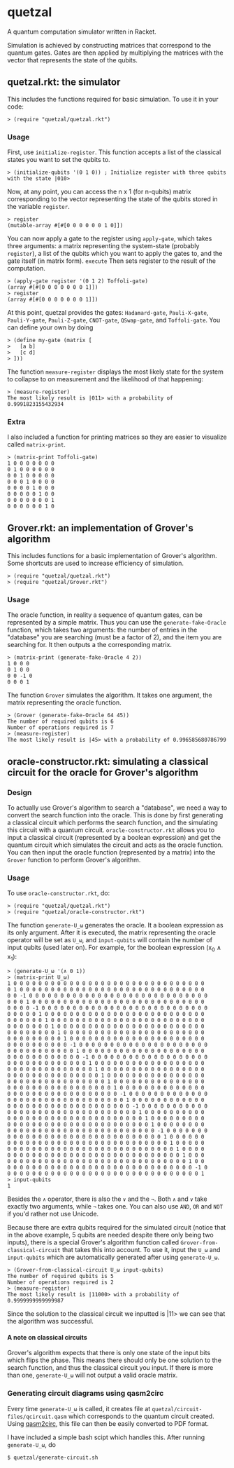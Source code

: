 # quetzal
A quantum computation simulator written in Racket. 

Simulation is achieved by constructing matrices that correspond to the quantum gates. Gates are then applied by multiplying the matrices with the vector that represents the state of the qubits.

## quetzal.rkt: the simulator

This includes the functions required for basic simulation. To use it in your code:
```racket
> (require "quetzal/quetzal.rkt")
```

### Usage

First, use `initialize-register`. This function accepts a list of the classical states you want to set the qubits to.

```racket
> (initialize-qubits '(0 1 0)) ; Initialize register with three qubits with the state |010>
```

Now, at any point, you can access the n x 1 (for n-qubits) matrix corresponding to the vector representing the state of the qubits stored in the variable `register`.

```racket
> register
(mutable-array #[#[0 0 0 0 0 0 1 0]])
```

You can now apply a gate to the register using `apply-gate`, which takes three arguments: a matrix representing the system-state (probably `register`), a list of the qubits which you want to apply the gates to, and the gate itself (in matrix form). `execute` Then sets register to the result of the computation.

```racket
> (apply-gate register '(0 1 2) Toffoli-gate)
(array #[#[0 0 0 0 0 0 0 1]])
> register
(array #[#[0 0 0 0 0 0 0 1]])
```

At this point, quetzal provides the gates: `Hadamard-gate`, `Pauli-X-gate`, `Pauli-Y-gate`, `Pauli-Z-gate`, `CNOT-gate`, `QSwap-gate`, and `Toffoli-gate`. You can define your own by doing

```racket
> (define my-gate (matrix [
> 	[a b]
> 	[c d]
> ]))
```

The function `measure-register` displays the most likely state for the system to collapse to on measurement and the likelihood of that happening:

```racket
> (measure-register)
The most likely result is |011> with a probability of 0.9991823155432934
```

### Extra

I also included a function for printing matrices so they are easier to visualize called `matrix-print`.

```racket
> (matrix-print Toffoli-gate)
1 0 0 0 0 0 0 0 
0 1 0 0 0 0 0 0 
0 0 1 0 0 0 0 0 
0 0 0 1 0 0 0 0 
0 0 0 0 1 0 0 0 
0 0 0 0 0 1 0 0 
0 0 0 0 0 0 0 1 
0 0 0 0 0 0 1 0 
```

## Grover.rkt: an implementation of Grover's algorithm

This includes functions for a basic implementation of Grover's algorithm. Some shortcuts are used to increase efficiency of simulation.

```racket
> (require "quetzal/quetzal.rkt")
> (require "quetzal/Grover.rkt")
```

### Usage

The oracle function, in reality a sequence of quantum gates, can be represented by a simple matrix. Thus you can use the `generate-fake-Oracle` function, which takes two arguments: the number of entries in the "database" you are searching (must be a factor of 2), and the item you are searching for. It then outputs a the corresponding matrix.

```racket
> (matrix-print (generate-fake-Oracle 4 2))
1 0 0 0 
0 1 0 0 
0 0 -1 0 
0 0 0 1 
```

The function `Grover` simulates the algorithm. It takes one argument, the matrix representing the oracle function.

```racket
> (Grover (generate-fake-Oracle 64 45))
The number of required qubits is 6
Number of operations required is 7
> (measure-register)
The most likely result is |45> with a probability of 0.996585680786799
```

## oracle-constructor.rkt: simulating a classical circuit for the oracle for Grover's algorithm

### Design

To actually use Grover's algorithm to search a "database", we need a way to convert the search function into the oracle. This is done by first generating a classical circuit which performs the search function, and the simulating this circuit with a quantum circuit. `oracle-constructor.rkt` allows you to input a classical circuit (represented by a boolean expression) and get the quantum circuit which simulates the circuit and acts as the oracle function. You can then input the oracle function (represented by a matrix) into the `Grover` function to perform Grover's algorithm.

### Usage

To use `oracle-constructor.rkt`, do:

```racket
> (require "quetzal/quetzal.rkt")
> (require "quetzal/oracle-constructor.rkt")
```

The function `generate-U_ω` generates the oracle. It a boolean expression as its only argument. After it is executed, the matrix representing the oracle operator will be set as `U_ω`, and `input-qubits` will contain the number of input qubits (used later on). For example, for the boolean expression (x<sub>0</sub> ∧ x<sub>1</sub>):

```racket
> (generate-U_ω '(∧ 0 1))
> (matrix-print U_ω)
1 0 0 0 0 0 0 0 0 0 0 0 0 0 0 0 0 0 0 0 0 0 0 0 0 0 0 0 0 0 0 0 
0 1 0 0 0 0 0 0 0 0 0 0 0 0 0 0 0 0 0 0 0 0 0 0 0 0 0 0 0 0 0 0 
0 0 -1 0 0 0 0 0 0 0 0 0 0 0 0 0 0 0 0 0 0 0 0 0 0 0 0 0 0 0 0 0 
0 0 0 1 0 0 0 0 0 0 0 0 0 0 0 0 0 0 0 0 0 0 0 0 0 0 0 0 0 0 0 0 
0 0 0 0 -1 0 0 0 0 0 0 0 0 0 0 0 0 0 0 0 0 0 0 0 0 0 0 0 0 0 0 0 
0 0 0 0 0 1 0 0 0 0 0 0 0 0 0 0 0 0 0 0 0 0 0 0 0 0 0 0 0 0 0 0 
0 0 0 0 0 0 1 0 0 0 0 0 0 0 0 0 0 0 0 0 0 0 0 0 0 0 0 0 0 0 0 0 
0 0 0 0 0 0 0 1 0 0 0 0 0 0 0 0 0 0 0 0 0 0 0 0 0 0 0 0 0 0 0 0 
0 0 0 0 0 0 0 0 1 0 0 0 0 0 0 0 0 0 0 0 0 0 0 0 0 0 0 0 0 0 0 0 
0 0 0 0 0 0 0 0 0 1 0 0 0 0 0 0 0 0 0 0 0 0 0 0 0 0 0 0 0 0 0 0 
0 0 0 0 0 0 0 0 0 0 -1 0 0 0 0 0 0 0 0 0 0 0 0 0 0 0 0 0 0 0 0 0 
0 0 0 0 0 0 0 0 0 0 0 1 0 0 0 0 0 0 0 0 0 0 0 0 0 0 0 0 0 0 0 0 
0 0 0 0 0 0 0 0 0 0 0 0 -1 0 0 0 0 0 0 0 0 0 0 0 0 0 0 0 0 0 0 0 
0 0 0 0 0 0 0 0 0 0 0 0 0 1 0 0 0 0 0 0 0 0 0 0 0 0 0 0 0 0 0 0 
0 0 0 0 0 0 0 0 0 0 0 0 0 0 1 0 0 0 0 0 0 0 0 0 0 0 0 0 0 0 0 0 
0 0 0 0 0 0 0 0 0 0 0 0 0 0 0 1 0 0 0 0 0 0 0 0 0 0 0 0 0 0 0 0 
0 0 0 0 0 0 0 0 0 0 0 0 0 0 0 0 1 0 0 0 0 0 0 0 0 0 0 0 0 0 0 0 
0 0 0 0 0 0 0 0 0 0 0 0 0 0 0 0 0 1 0 0 0 0 0 0 0 0 0 0 0 0 0 0 
0 0 0 0 0 0 0 0 0 0 0 0 0 0 0 0 0 0 -1 0 0 0 0 0 0 0 0 0 0 0 0 0 
0 0 0 0 0 0 0 0 0 0 0 0 0 0 0 0 0 0 0 1 0 0 0 0 0 0 0 0 0 0 0 0 
0 0 0 0 0 0 0 0 0 0 0 0 0 0 0 0 0 0 0 0 -1 0 0 0 0 0 0 0 0 0 0 0 
0 0 0 0 0 0 0 0 0 0 0 0 0 0 0 0 0 0 0 0 0 1 0 0 0 0 0 0 0 0 0 0 
0 0 0 0 0 0 0 0 0 0 0 0 0 0 0 0 0 0 0 0 0 0 1 0 0 0 0 0 0 0 0 0 
0 0 0 0 0 0 0 0 0 0 0 0 0 0 0 0 0 0 0 0 0 0 0 1 0 0 0 0 0 0 0 0 
0 0 0 0 0 0 0 0 0 0 0 0 0 0 0 0 0 0 0 0 0 0 0 0 -1 0 0 0 0 0 0 0 
0 0 0 0 0 0 0 0 0 0 0 0 0 0 0 0 0 0 0 0 0 0 0 0 0 1 0 0 0 0 0 0 
0 0 0 0 0 0 0 0 0 0 0 0 0 0 0 0 0 0 0 0 0 0 0 0 0 0 1 0 0 0 0 0 
0 0 0 0 0 0 0 0 0 0 0 0 0 0 0 0 0 0 0 0 0 0 0 0 0 0 0 1 0 0 0 0 
0 0 0 0 0 0 0 0 0 0 0 0 0 0 0 0 0 0 0 0 0 0 0 0 0 0 0 0 1 0 0 0 
0 0 0 0 0 0 0 0 0 0 0 0 0 0 0 0 0 0 0 0 0 0 0 0 0 0 0 0 0 1 0 0 
0 0 0 0 0 0 0 0 0 0 0 0 0 0 0 0 0 0 0 0 0 0 0 0 0 0 0 0 0 0 -1 0 
0 0 0 0 0 0 0 0 0 0 0 0 0 0 0 0 0 0 0 0 0 0 0 0 0 0 0 0 0 0 0 1 
> input-qubits
1
```

Besides the `∧` operator, there is also the `∨` and the `¬`. Both `∧` and `∨` take exactly two arguments, while `¬` takes one. You can also use `AND`, `OR` and `NOT` if you'd rather not use Unicode.

Because there are extra qubits required for the simulated circuit (notice that in the above example, 5 qubits are needed despite there only being two inputs), there is a special Grover's algorithm function called `Grover-from-classical-circuit` that takes this into account. To use it, input the `U_ω` and `input-qubits` which are automatically generated after using `generate-U_ω`.

```racket
> (Grover-from-classical-circuit U_ω input-qubits)
The number of required qubits is 5
Number of operations required is 2
> (measure-register)
The most likely result is |11000> with a probability of 0.9999999999999987
```

Since the solution to the classical circuit we inputted is |11> we can see that the algorithm was successful.

#### A note on classical circuits

Grover's algorithm expects that there is only one state of the input bits which flips the phase. This means there should only be one solution to the search function, and thus the classical circuit you input. If there is more than one, `generate-U_ω` will not output a valid oracle matrix.

### Generating circuit diagrams using qasm2circ

Every time `generate-U_ω` is called, it creates file at `quetzal/circuit-files/qcircuit.qasm` which corresponds to the quantum circuit created. Using [qasm2circ](http://www.media.mit.edu/quanta/qasm2circ/), this file can then be easily converted to PDF format.

I have included a simple bash scipt which handles this. After running `generate-U_ω`, do

```
$ quetzal/generate-circuit.sh
```